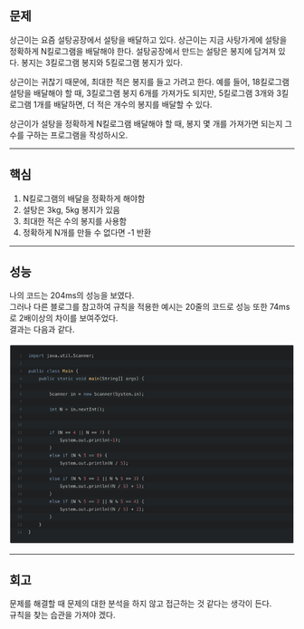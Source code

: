 ## 문제
상근이는 요즘 설탕공장에서 설탕을 배달하고 있다. 상근이는 지금 사탕가게에 설탕을 정확하게 N킬로그램을 배달해야 한다. 설탕공장에서 만드는 설탕은 봉지에 담겨져 있다. 봉지는 3킬로그램 봉지와 5킬로그램 봉지가 있다.

상근이는 귀찮기 때문에, 최대한 적은 봉지를 들고 가려고 한다. 예를 들어, 18킬로그램 설탕을 배달해야 할 때, 3킬로그램 봉지 6개를 가져가도 되지만, 5킬로그램 3개와 3킬로그램 1개를 배달하면, 더 적은 개수의 봉지를 배달할 수 있다.

상근이가 설탕을 정확하게 N킬로그램 배달해야 할 때, 봉지 몇 개를 가져가면 되는지 그 수를 구하는 프로그램을 작성하시오.

-----
## 핵심
1. N킬로그램의 배달을 정확하게 해야함
2. 설탕은 3kg, 5kg 봉지가 있음
3. 최대한 적은 수의 봉지를 사용함
4. 정확하게 N개를 만들 수 없다면 -1 반환


----
## 성능
나의 코드는 204ms의 성능을 보였다. <br>
그러나 다른 블로그를 참고하여 규칙을 적용한 예시는 20줄의 코드로  성능 또한 74ms로 2배이상의 차이를 보여주었다. <br>
결과는 다음과 같다.

![img.png](img.png)

---- 
## 회고
문제를 해결할 때 문제의 대한 분석을 하지 않고 접근하는 것 같다는 생각이 든다.<br>
규칙을 찾는 습관을 가져야 겠다.
